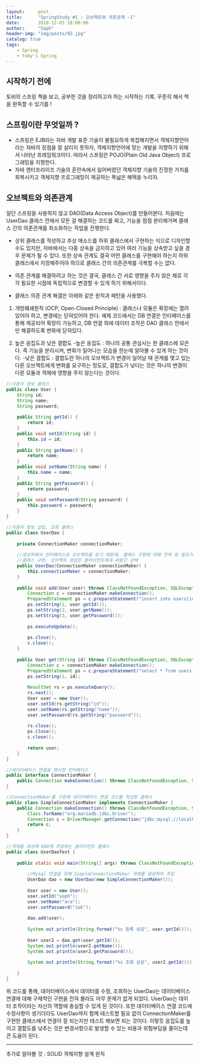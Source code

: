```yaml
---
layout:     post
title:      "SpringStudy #1 : 오브젝트와 의존관계 -1"
date:       2018-12-03 18:00:00
author:     "Soph"
header-img: "img/posts/02.jpg"
catalog: true
tags:
    - Spring
    - toby's Spring
---
```


## 시작하기 전에
  토비의 스프링 책을 보고, 공부한 것을 정리하고자 하는 시작하는 기록. 꾸준히 해서 책을 완독할 수 있기를 ! 
  
## 스프링이란 무엇일까 ?
- 스프링은 EJB라는 자바 개발 표준 기술이 불필요하게 복잡해지면서 객체지향언어라는 자바의 장점을 잘 살리지 못하자, 객체지향언어에 맞는 개발을 지향하기 위해서 나타난 프레임워크이다. 따라서 스프링은 POJO(Plain Old Java Object) 프로그래밍을 지향한다.
- 자바 엔터프라이즈 기술의 혼란속에서 잃어버렸던 객체지향 기술의 진정한 가치를 회복시키고 객체지향 프로그래밍이 제공하는 폭넓은 혜택을 누리자.

## 오브젝트와 의존관계
일단 스프링을 사용하지 않고 DAO(Data Access Object)를 만들어본다. 처음에는 UserDao 클래스 안에서 모든 걸 해결하는 코드를 짜고, 기능을 점점 분리해가며 클래스 간의 의존관계를 최소화하는 작업을 진행한다.

- 상위 클래스를 작성하고 추상 메소드를 하위 클래스에서 구현하는 식으로 디자인할 수도 있지만, 자바에서는 다중 상속을 금지하고 있어 여러 기능을 상속받고 싶을 경우 문제가 될 수 있다. 또한 상속 관계도 결국 어떤 클래스를 구현해야 하는지 하위 클래스에서 지정해주어야 하므로 클래스 간의 의존관계를 극복할 수는 없다.

- 의존 관계를 해결하려고 하는 것은 결국, 클래스 간 서로 영향을 주지 않은 채로 각각 필요한 시점에 독립적으로 변경할 수 있게 하기 위해서이다.

- 클래스 의존 관계 해결은 아래와 같은 원칙과 패턴을 사용했다.
1. 개방폐쇄원칙 (OCP, Open-Closed Principle)
: 클래스나 모듈은 확장에는 열려있어야 하고, 변경에는 닫혀있어야 한다. 예제 코드에서는 DB 연결은 인터페이스를 통해 제공되어 확장이 가능하고, DB 연결 외에 데이터 조작은 DAO 클래스 안에서만 해결하도록 변화에 닫혀있다. 

2. 높은 응집도과 낮은 결합도
-높은 응집도  : 하나의 공통 관심사는 한 클래스에 모은다. 즉 기능을 분리시켜, 변화가 일어나는 모습을 한눈에 알아볼 수 있게 하는 것이다.
-낮은 결합도 : 결합도란 하나의 오브젝트가 변경이 일어날 때 관계를 맺고 있는 다른 오브젝트에게 변화를 요구하는 정도로, 결합도가 낮다는 것은 하나의 변경이 다른 모듈과 객체에 영향을 주지 않는다는 것이다. 

```java
//사용자 정보 클래스
public class User {
	String id;
	String name;
	String password;
	
	public String getId() {
		return id;
	}
	public void setId(String id) {
		this.id = id;
	}
	public String getName() {
		return name;
	}
	public void setName(String name) {
		this.name = name;
	}
	public String getPassword() {
		return password;
	}
	public void setPassword(String password) {
		this.password = password;
	}
}
```

```java
//사용자 정보 삽입, 조회 클래스
public class UserDao {
	
	private ConnectionMaker connectionMaker;
	
    //생성자에서 인터페이스로 오브젝트를 받기 때문에, 클래스 구현에 대해 전혀 알 필요가 없다.
    //클래스 구현, 오브젝트 생성은 클라이언트에게 떠맡긴 상태
	public UserDao(ConnectionMaker connectionMaker) {
		this.connectionMaker = connectionMaker;
	}
	
	public void add(User user) throws ClassNotFoundException, SQLException {
		Connection c = connectionMaker.makeConnection();
		PreparedStatement ps = c.prepareStatement("insert into users(id, name, password) values(?,?,?)");
		ps.setString(1, user.getId());
		ps.setString(2, user.getName());
		ps.setString(3, user.getPassword());
		
		ps.executeUpdate();
		
		ps.close();
		c.close();
	}
	
	public User get(String id) throws ClassNotFoundException, SQLException {
		Connection c = connectionMaker.makeConnection();
		PreparedStatement ps = c.prepareStatement("select * from users where id = ?");
		ps.setString(1, id);
		
		ResultSet rs = ps.executeQuery();
		rs.next();
		User user = new User();
		user.setId(rs.getString("id"));
		user.setName(rs.getString("name"));
		user.setPassword(rs.getString("password"));
		
		rs.close();
		ps.close();
		c.close();
		
		return user;
	}
}
```

```java
//데이터베이스 연결을 명시한 인터페이스
public interface ConnectionMaker {
	public Connection makeConnection() throws ClassNotFoundException, SQLException;
}
```

```java
//ConnectionMaker를 구현해 데이터베이스 연결 코드를 작성한 클래스
public class SimpleConnectionMaker implements ConnectionMaker {
	public Connection makeConnection() throws ClassNotFoundException, SQLException {
		Class.forName("org.mariadb.jdbc.Driver");
		Connection c = DriverManager.getConnection("jdbc:mysql://localhost/springbook", "spring", "book");
		return c;
	}
}

```

```java
//객체를 생성해 DAO에 주입하는 클라이언트 클래스
public class UserDaoTest {
	
	public static void main(String[] args) throws ClassNotFoundException, SQLException {
		
        //Mysql 연결을 위해 SimpleConnectionMaker 객체를 생성하여 주입 
		UserDao dao = new UserDao(new SimpleConnectionMaker());
		
		User user = new User();
		user.setId("soph");
		user.setName("ara");
		user.setPassword("iok");
		
		dao.add(user);
		
		System.out.println(String.format("%s 등록 성공", user.getId()));
		
		User user2 = dao.get(user.getId());
		System.out.println(user2.getName());
		System.out.println(user2.getPassword());
		
		System.out.println(String.format("%s 조회 성공", user2.getId()));
		
	}
}
```

  위 코드를 통해, 데이터베이스에서 데이터를 수정, 조회하는 UserDao는 데이터베이스 연결에 대해 구체적인 구현을 전혀 몰라도 아무 문제가 없게 되었다. UserDao는 데이터 조작이라는 자신의 역할에 충실할 수 있게 된 것이다. 또한 데이터베이스 연결 코드에 수정사항이 생기더라도 UserDao까지 함께 테스트할 필요 없이 ConnectionMaker를 구현한 클래스에서 연결이 잘 되는지만 테스트 해보면 되는 것이다. 이렇듯 응집도를 높이고 결합도를 낮추는 것은 변경사항으로 발생할 수 있는 비용과 위험부담을 줄이는데 큰 도움이 된다.
  
  
- - -

추가로 알아볼 것 : SOLID 객체지향 설계 원칙
  